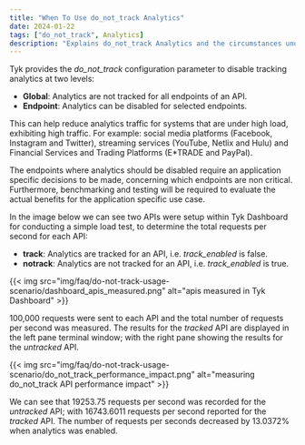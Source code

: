 ```yaml
---
title: "When To Use do_not_track Analytics"
date: 2024-01-22
tags: ["do_not_track", Analytics]
description: "Explains do_not_track Analytics and the circumstances under which it should be used"
---
```


Tyk provides the *do_not_track* configuration parameter to disable tracking analytics at two levels:

- **Global**: Analytics are not tracked for all endpoints of an API.
- **Endpoint**: Analytics can be disabled for selected endpoints.

This can help reduce analytics traffic for systems that are under high load, exhibiting high traffic. For example: social media platforms (Facebook, Instagram and Twitter), streaming services (YouTube, Netlix and Hulu) and Financial Services and Trading Platforms (E*TRADE and PayPal).

The endpoints where analytics should be disabled require an application specific decisions to be made, concerning which endpoints are non critical. Furthermore, benchmarking and testing will be required to evaluate the actual benefits for the application specific use case.

In the image below we can see two APIs were setup within Tyk Dashboard for conducting a simple load test, to determine the total requests per second for each API:

- **track**: Analytics are tracked for an API, i.e. *track_enabled* is false.
- **notrack**: Analytics are not tracked for an API, i.e. *track_enabled* is true.

{{< img src="img/faq/do-not-track-usage-scenario/dashboard_apis_measured.png" alt="apis measured in Tyk Dashboard" >}}

100,000 requests were sent to each API and the total number of requests per second was measured. The results for the *tracked* API are displayed in the left pane terminal window; with the right pane showing the results for the *untracked* API.

{{< img src="img/faq/do-not-track-usage-scenario/do_not_track_performance_impact.png" alt="measuring do_not_track API performance impact" >}}

We can see that 19253.75 requests per second was recorded for the *untracked* API; with 16743.6011 requests per second reported for the *tracked* API. The number of requests per seconds decreased by 13.0372% when analytics was enabled.
